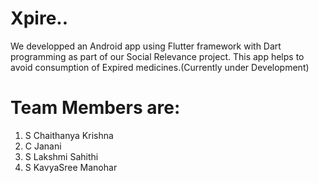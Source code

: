# Xpire..
We developped an Android app using Flutter framework with Dart programming as part of our Social Relevance project. This app helps to avoid consumption of Expired medicines.(Currently under Development)
# Team Members are:
1. S Chaithanya Krishna
2. C Janani
3. S  Lakshmi Sahithi
4. S KavyaSree Manohar
